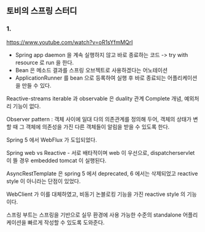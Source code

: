 ## 토비의 스프링 스터디
### 1.
https://www.youtube.com/watch?v=oR1sYfmMQrI



- Spring app daemon 을 계속 실행하지 않고 바로 종료하는 코드
-> try with resource 로 run 을 한다.
- Bean 은 메소드 결과를 스프링 오브젝트로 사용하겠다는 어노테이션
- ApplicationRunner 를 bean 으로 등록하여 실행 후 바로 종료되는 어플리케이션을 만들 수 있다.




Reactive-streams
iterable 과 observable 은 duality 관계
Complete 개념, 예외처리 기능이 없다.


Observer pattern : 객체 사이에 일대 다의 의존관계를 정의해 두어, 객체의 상태가 변할 때 그 객체에 의존성을 가진 다른 객체들이 알림을 받을 수 있도록 한다.



Spring 5 에서 WebFlux 가 도입되었다.

Spring web vs Reactive - 서로 배타적이며 web 이 우선으로, dispatcherservlet 이 뜰 경우 embedded tomcat 이 실행된다.

AsyncRestTemplate 은 spring 5 에서 deprecated, 6 에서는 삭제되었고 reactive style 이 아니라는 단점이 있었다.

WebClient 가 이를 대체하였고, 비동기 논블로킹 기능을 가진 reactive style 의 기능이다.

스프링 부트는 스프링을 기반으로 실무 환경에 사용 가능한 수준의 standalone 어플리케이션을 빠르게 작성할 수 있도록 도와준다.

